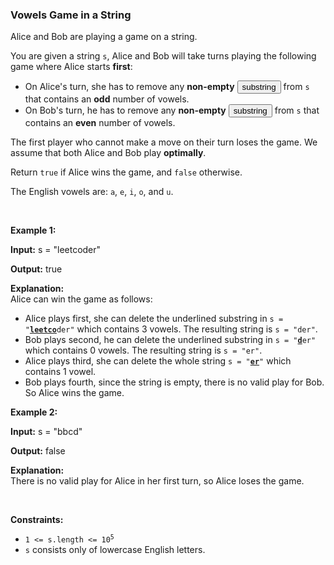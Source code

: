 
<h3>Vowels Game in a String</h3>
<div><p>Alice and Bob are playing a game on a string.</p>
<p>You are given a string <code>s</code>, Alice and Bob will take turns playing the following game where Alice starts <strong>first</strong>:</p>
<ul>
<li>On Alice's turn, she has to remove any <strong>non-empty</strong> <span class="cursor-pointer relative text-dark-blue-s text-sm" data-keyword="substring"><button aria-controls="radix-:r1n:" aria-expanded="false" aria-haspopup="dialog" class="" data-state="closed" type="button">substring</button></span> from <code>s</code> that contains an <strong>odd</strong> number of vowels.</li>
<li>On Bob's turn, he has to remove any <strong>non-empty</strong> <span class="cursor-pointer relative text-dark-blue-s text-sm" data-keyword="substring"><button aria-controls="radix-:r1o:" aria-expanded="false" aria-haspopup="dialog" class="" data-state="closed" type="button">substring</button></span> from <code>s</code> that contains an <strong>even</strong> number of vowels.</li>
</ul>
<p>The first player who cannot make a move on their turn loses the game. We assume that both Alice and Bob play <strong>optimally</strong>.</p>
<p>Return <code>true</code> if Alice wins the game, and <code>false</code> otherwise.</p>
<p>The English vowels are: <code>a</code>, <code>e</code>, <code>i</code>, <code>o</code>, and <code>u</code>.</p>
<p> </p>
<p><strong>Example 1:</strong></p>
<div class="example-block">
<p><strong>Input:</strong> <span class="example-io">s = "leetcoder"</span></p>
<p><strong>Output:</strong> <span class="example-io">true</span></p>
<p><strong>Explanation:</strong><br/>
Alice can win the game as follows:</p>
<ul>
<li>Alice plays first, she can delete the underlined substring in <code>s = "<u><strong>leetco</strong></u>der"</code> which contains 3 vowels. The resulting string is <code>s = "der"</code>.</li>
<li>Bob plays second, he can delete the underlined substring in <code>s = "<u><strong>d</strong></u>er"</code> which contains 0 vowels. The resulting string is <code>s = "er"</code>.</li>
<li>Alice plays third, she can delete the whole string <code>s = "<strong><u>er</u></strong>"</code> which contains 1 vowel.</li>
<li>Bob plays fourth, since the string is empty, there is no valid play for Bob. So Alice wins the game.</li>
</ul>
</div>
<p><strong>Example 2:</strong></p>
<div class="example-block">
<p><strong>Input:</strong> <span class="example-io">s = "bbcd"</span></p>
<p><strong>Output:</strong> <span class="example-io">false</span></p>
<p><strong>Explanation:</strong><br/>
There is no valid play for Alice in her first turn, so Alice loses the game.</p>
</div>
<p> </p>
<p><strong>Constraints:</strong></p>
<ul>
<li><code>1 &lt;= s.length &lt;= 10<sup>5</sup></code></li>
<li><code>s</code> consists only of lowercase English letters.</li>
</ul>
</div>
